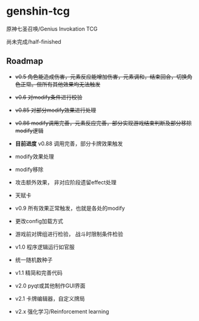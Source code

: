 # genshin-tcg
原神七圣召唤/Genius Invokation TCG

尚未完成/half-finished

## Roadmap

* ~~v0.5 角色能造成伤害，元素反应能增加伤害，元素调和，结束回合，切换角色正常。但所有其他效果均无法触发~~

* ~~v0.6 对modify条件进行校验~~

* ~~v0.85 对部分modify效果进行处理~~

* ~~v0.86 modify调用完善，元素反应完善，部分实现游戏结束判断及部分移除modify逻辑~~ 

* **目前进度** v0.88 调用完善，部分卡牌效果触发

* modify效果处理

* modify移除

* 攻击额外效果， 非对应阶段遗留effect处理

* 天赋卡

* v0.9 所有效果正常触发，也就是各处的modify

* 更改config加载方式

* 游戏前对牌组进行检验， 战斗时限制条件检验

* v1.0 程序逻辑运行如官服

* 统一随机数种子

* v1.1 精简和完善代码

* v2.0 pyqt或其他制作GUI界面

* v2.1 卡牌编辑器，自定义牌局

* v2.x 强化学习/Reinforcement learning



